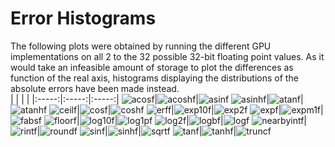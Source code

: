 # Error Histograms
The following plots were obtained by running the different GPU implementations on all 2 to the 32 possible 32-bit floating point values. As it would take an infeasible amount of storage to plot the differences as function of the real axis, histograms displaying the distributions of the absolute errors have been made instead.
<br>
| | | |
|:-----:|:-----:|:-----:|
![acosf](./results/histograms/acosf/acosf.png)|![acoshf](./results/histograms/acoshf/acoshf.png)|![asinf](./results/histograms/asinf/asinf.png)
![asinhf](./results/histograms/asinhf/asinhf.png)|![atanf](./results/histograms/atanf/atanf.png)|![atanhf](./results/histograms/atanhf/atanhf.png)
![ceilf](./results/histograms/ceilf/ceilf.png)|![cosf](./results/histograms/cosf/cosf.png)|![coshf](./results/histograms/coshf/coshf.png)
![erff](./results/histograms/erff/erff.png)|![exp10f](./results/histograms/exp10f/exp10f.png)|![exp2f](./results/histograms/exp2f/exp2f.png)
![expf](./results/histograms/expf/expf.png)|![expm1f](./results/histograms/expm1f/expm1f.png)|![fabsf](./results/histograms/fabsf/fabsf.png)
![floorf](./results/histograms/floorf/floorf.png)|![log10f](./results/histograms/log10f/log10f.png)|![log1pf](./results/histograms/log1pf/log1pf.png)
![log2f](./results/histograms/log2f/log2f.png)|![logbf](./results/histograms/logbf/logbf.png)|![logf](./results/histograms/logf/logf.png)
![nearbyintf](./results/histograms/nearbyintf/nearbyintf.png)|![rintf](./results/histograms/rintf/rintf.png)|![roundf](./results/histograms/roundf/roundf.png)
![sinf](./results/histograms/sinf/sinf.png)|![sinhf](./results/histograms/sinhf/sinhf.png)|![sqrtf](./results/histograms/sqrtf/sqrtf.png)
![tanf](./results/histograms/tanf/tanf.png)|![tanhf](./results/histograms/tanhf/tanhf.png)|![truncf](./results/histograms/truncf/truncf.png)
